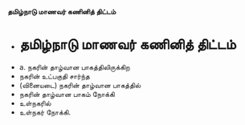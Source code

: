 **தமிழ்நாடு மாணவர் கணினித் திட்டம்**
- # தமிழ்நாடு மாணவர் கணினித் திட்டம்
- a. நகரின் தாழ்வான பாகத்திலிருக்கிற
- நகரின் உட்பகுதி சார்ந்த
- (வினையடை) நகரின் தாழ்வான பாகத்தில்
- நகரின் தாழ்வான பாகம் நோக்கி
- உள்நகரில்
- உள்நகர் நோக்கி.


